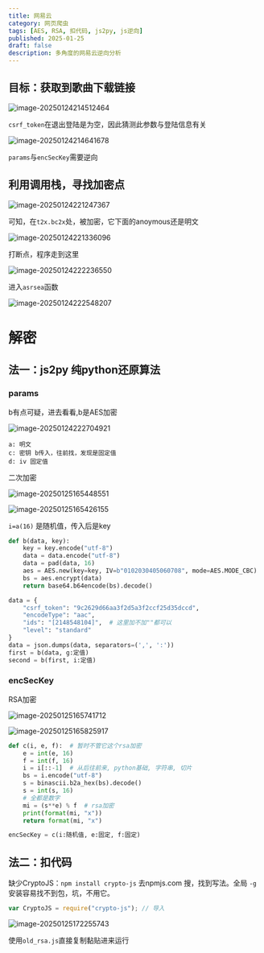 ```yaml
---
title: 网易云
category: 网页爬虫
tags: [AES, RSA, 扣代码, js2py, js逆向]
published: 2025-01-25
draft: false
description: 多角度的网易云逆向分析
---
```


## 目标：获取到歌曲下载链接

![image-20250124214512464](网易云.assets/image-20250124214512464.png)

`csrf_token`在退出登陆是为空，因此猜测此参数与登陆信息有关

![image-20250124214641678](网易云.assets/image-20250124214641678.png)

`params`与`encSecKey`需要逆向

## 利用调用栈，寻找加密点

![image-20250124221247367](网易云.assets/image-20250124221247367.png)

可知，在`t2x.bc2x`处，被加密，它下面的anoymous还是明文

![image-20250124221336096](网易云.assets/image-20250124221336096.png)

打断点，程序走到这里

![image-20250124222236550](网易云.assets/image-20250124222236550.png)

进入`asrsea`函数

![image-20250124222548207](网易云.assets/image-20250124222548207.png)

# 解密

## 法一：js2py 纯python还原算法

### params

b有点可疑，进去看看,b是AES加密

![image-20250124222704921](网易云.assets/image-20250124222704921.png)

```
a: 明文
c: 密钥 b传入，往前找，发现是固定值
d: iv 固定值
```

二次加密

![image-20250125165448551](网易云.assets/image-20250125165448551.png)

![image-20250125165426155](网易云.assets/image-20250125165426155.png)

`i=a(16)` 是随机值，传入后是key

```python
def b(data, key):
    key = key.encode("utf-8")
    data = data.encode("utf-8")
    data = pad(data, 16)
    aes = AES.new(key=key, IV=b"0102030405060708", mode=AES.MODE_CBC)
    bs = aes.encrypt(data)
    return base64.b64encode(bs).decode()

data = {
    "csrf_token": "9c2629d66aa3f2d5a3f2ccf25d35dccd",
    "encodeType": "aac",
    "ids": "[2148548104]",  # 这里加不加""都可以
    "level": "standard"
}
data = json.dumps(data, separators=(',', ':'))
first = b(data, g:定值)
second = b(first, i:定值)
```



### encSecKey

RSA加密

![image-20250125165741712](网易云.assets/image-20250125165741712.png)

![image-20250125165825917](网易云.assets/image-20250125165825917.png)

```python
def c(i, e, f):  # 暂时不管它这个rsa加密
    e = int(e, 16)
    f = int(f, 16)
    i = i[::-1]  # 从后往前来, python基础, 字符串, 切片
    bs = i.encode("utf-8")
    s = binascii.b2a_hex(bs).decode()
    s = int(s, 16)
    # 全都是数字
    mi = (s**e) % f  # rsa加密
    print(format(mi, "x"))
    return format(mi, "x")

encSecKey = c(i:随机值, e:固定, f:固定)
```

## 法二：扣代码

缺少CryptoJS：`npm install crypto-js` 去npmjs.com 搜，找到写法。全局 `-g` 安装容易找不到包，坑，不用它。

```javascript
var CryptoJS = require("crypto-js"); // 导入
```

![image-20250125172255743](网易云.assets/image-20250125172255743.png)

使用`old_rsa.js`直接复制黏贴进来运行

